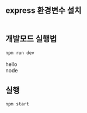 ## express 환경변수 설치
```

```

## 개발모드 실행법
```sh
npm run dev 
```
hello<br>
node

## 실행
```
npm start
```